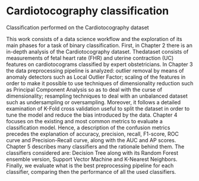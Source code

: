 # Cardiotocography classification
Classification performed on the Cardiotocography dataset

This work consists of a data science workflow and the exploration of its main phases for a task of binary classification.
First, in Chapter 2 there is an in-depth analysis of the Cardiotocography dataset. Thedataset consists of measurements of fetal heart rate (FHR) and uterine contraction (UC) features on cardiotocograms classified by expert obstetricians.
In Chapter 3 the data preprocessing pipeline is analyzed: outlier removal by means of anomaly detectors such as Local Outlier Factor; scaling of the features in order to make it possible to use techniques of dimensionality reduction such as Principal Component Analysis so as to deal with the curse of dimensionality; resampling techniques to deal with an unbalanced dataset such as undersampling or oversampling. Moreover, it follows a detailed examination of K-Fold cross validation useful to split the dataset in order to tune the model and reduce the bias introduced by the data.
Chapter 4 focuses on the existing and most common metrics to evaluate a classification model. Hence, a description of the confusion metrics precedes the explanation of accuracy, precision, recall, F1-score, ROC curve and Precision-Recall curve, along with the AUC
and AP scores.
Chapter 5 describes many classifiers and the rationale behind them. The classifiers considered
are: Decision Tree along with its Random Forest ensemble version, Support Vector Machine and K-Nearest Neighbors. Finally, we evaluate what is the best preprocessing pipeline for each classifier, comparing then the performance of all the used classifiers.
